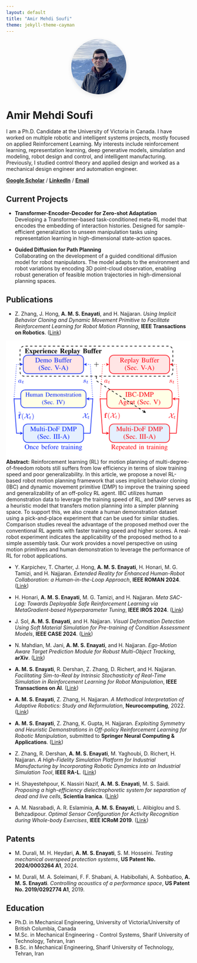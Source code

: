 ```yaml
---
layout: default
title: "Amir Mehdi Soufi"
theme: jekyll-theme-cayman
---
```


<img src="profile.jpg" alt="Profile Photo" style="max-width: 150px; border-radius: 50%; display: block; margin: 0 auto 1em; box-shadow: 0px 4px 12px rgba(0,0,0,0.1);">

# Amir Mehdi Soufi

I am a Ph.D. Candidate at the University of Victoria in Canada. I have worked on multiple robotic and intelligent systems projects, mostly focused on applied Reinforcement Learning. My interests include reinforcement learning, representation learning, deep generative models, simulation and modeling, robot design and control, and intelligent manufacturing. Previously, I studied control theory and applied design and worked as a mechanical design engineer and automation engineer.

**[Google Scholar](https://scholar.google.com/citations?user=_hhVX9QAAAAJ&hl=en)** / **[LinkedIn](https://www.linkedin.com/in/amsoufi/)** / **[Email](mailto:am.soufi@gmail.com)**


## Current Projects

- **Transformer-Encoder-Decoder for Zero-shot Adaptation**  
  Developing a Transformer-based task-conditioned meta-RL model that encodes the embedding of interaction histories. Designed for sample-efficient generalization to unseen manipulation tasks using representation learning in high-dimensional state-action spaces.

- **Guided Diffusion for Path Planning**  
  Collaborating on the development of a guided conditional diffusion model for robot manipulators. The model adapts to the environment and robot variations by encoding 3D point-cloud observation, enabling robust generation of feasible motion trajectories in high-dimensional planning spaces.


## Publications

- Z. Zhang, J. Hong, **A. M. S. Enayati**, and H. Najjaran. *Using Implicit Behavior Cloning and Dynamic Movement Primitive to Facilitate Reinforcement Learning for Robot Motion Planning*, **IEEE Transactions on Robotics**. ([Link](https://ieeexplore.ieee.org/abstract/document/10694731))

![Project Image](assets/implicit_bc_dmp.png)
**Abstract:** Reinforcement learning (RL) for motion planning of multi-degree-of-freedom robots still suffers from low efficiency in terms of slow training speed and poor generalizability. In this article, we propose a novel RL-based robot motion planning framework that uses implicit behavior cloning (IBC) and dynamic movement primitive (DMP) to improve the training speed and generalizability of an off-policy RL agent. IBC utilizes human demonstration data to leverage the training speed of RL, and DMP serves as a heuristic model that transfers motion planning into a simpler planning space. To support this, we also create a human demonstration dataset using a pick-and-place experiment that can be used for similar studies. Comparison studies reveal the advantage of the proposed method over the conventional RL agents with faster training speed and higher scores. A real-robot experiment indicates the applicability of the proposed method to a simple assembly task. Our work provides a novel perspective on using motion primitives and human demonstration to leverage the performance of RL for robot applications.

- Y. Karpichev, T. Charter, J. Hong, **A. M. S. Enayati**, H. Honari, M. G. Tamizi, and H. Najjaran. *Extended Reality for Enhanced Human-Robot Collaboration: a Human-in-the-Loop Approach*, **IEEE ROMAN 2024**. ([Link](https://ieeexplore.ieee.org/abstract/document/10731170))

- H. Honari, **A. M. S. Enayati**, M. G. Tamizi, and H. Najjaran. *Meta SAC-Lag: Towards Deployable Safe Reinforcement Learning via MetaGradient-based Hyperparameter Tuning*, **IEEE IROS 2024**. ([Link](https://ieeexplore.ieee.org/abstract/document/10802547))

- J. Sol, **A. M. S. Enayati**, and H. Najjaran. *Visual Deformation Detection Using Soft Material Simulation for Pre-training of Condition Assessment Models*, **IEEE CASE 2024**. ([Link](https://arxiv.org/abs/2405.14877))

- N. Mahdian, M. Jani, **A. M. S. Enayati**, and H. Najjaran. *Ego-Motion Aware Target Prediction Module for Robust Multi-Object Tracking*, **arXiv**. ([Link](https://arxiv.org/abs/2404.03110))

- **A. M. S. Enayati**, R. Dershan, Z. Zhang, D. Richert, and H. Najjaran. *Facilitating Sim-to-Real by Intrinsic Stochasticity of Real-Time Simulation in Reinforcement Learning for Robot Manipulation*, **IEEE Transactions on AI**. ([Link](https://ieeexplore.ieee.org/abstract/document/10196019))

- **A. M. S. Enayati**, Z. Zhang, H. Najjaran. *A Methodical Interpretation of Adaptive Robotics: Study and Reformulation*, **Neurocomputing**, 2022. ([Link](https://www.sciencedirect.com/science/article/pii/S0925231222012073))

- **A. M. S. Enayati**, Z. Zhang, K. Gupta, H. Najjaran. *Exploiting Symmetry and Heuristic Demonstrations in Off-policy Reinforcement Learning for Robotic Manipulation*, submitted to **Springer Neural Computing & Applications**. ([Link](https://arxiv.org/abs/2304.06055))

- Z. Zhang, R. Dershan, **A. M. S. Enayati**, M. Yaghoubi, D. Richert, H. Najjaran. *A High-Fidelity Simulation Platform for Industrial Manufacturing by Incorporating Robotic Dynamics into an Industrial Simulation Tool*, **IEEE RA-L**. ([Link](https://ieeexplore.ieee.org/abstract/document/9827559))

- H. Shayestehpour, K. Nassiri Nazif, **A. M. S. Enayati**, M. S. Saidi. *Proposing a high-efficiency dielectrophoretic system for separation of dead and live cells*, **Scientia Iranica**. ([Link](https://scientiairanica.sharif.edu/article_4502.html))

- A. M. Nasrabadi, A. R. Eslaminia, **A. M. S. Enayati**, L. Alibiglou and S. Behzadipour. *Optimal Sensor Configuration for Activity Recognition during Whole-body Exercises*, **IEEE ICRoM 2019**. ([Link](https://ieeexplore.ieee.org/abstract/document/9071849))


## Patents

- M. Durali, M. H. Heydari, **A. M. S. Enayati**, S. M. Hosseini. *Testing mechanical overspeed protection systems*, **US Patent No. 2024/0003264 A1**, 2024.

- M. Durali, M. A. Soleimani, F. F. Shabani, A. Habibollahi, A. Sohbatloo, **A. M. S. Enayati**. *Controlling acoustics of a performance space*, **US Patent No. 2019/0292774 A1**, 2019.


## Education
  
- Ph.D. in Mechanical Engineering, University of Victoria/University of British Columbia, Canada
- M.Sc. in Mechanical Engineering - Control Systems, Sharif University of Technology, Tehran, Iran
- B.Sc. in Mechanical Engineering, Sharif University of Technology, Tehran, Iran
